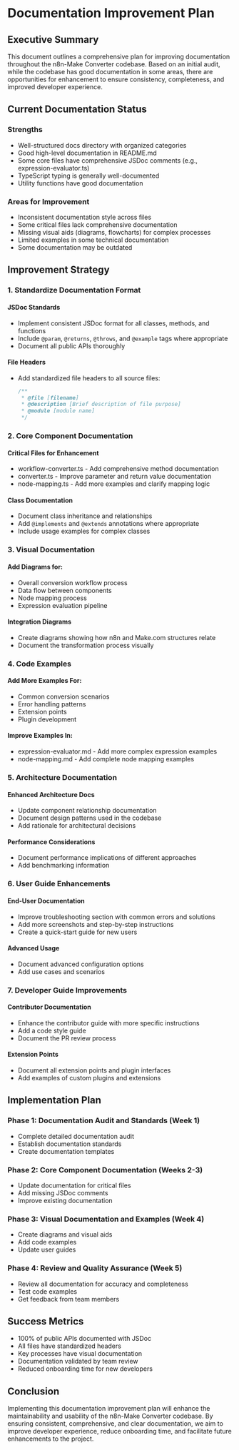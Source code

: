# Documentation Improvement Plan

## Executive Summary

This document outlines a comprehensive plan for improving documentation throughout the n8n-Make Converter codebase. Based on an initial audit, while the codebase has good documentation in some areas, there are opportunities for enhancement to ensure consistency, completeness, and improved developer experience.

## Current Documentation Status

### Strengths
- Well-structured docs directory with organized categories
- Good high-level documentation in README.md
- Some core files have comprehensive JSDoc comments (e.g., expression-evaluator.ts)
- TypeScript typing is generally well-documented
- Utility functions have good documentation

### Areas for Improvement
- Inconsistent documentation style across files
- Some critical files lack comprehensive documentation
- Missing visual aids (diagrams, flowcharts) for complex processes
- Limited examples in some technical documentation
- Some documentation may be outdated

## Improvement Strategy

### 1. Standardize Documentation Format

#### JSDoc Standards
- Implement consistent JSDoc format for all classes, methods, and functions
- Include `@param`, `@returns`, `@throws`, and `@example` tags where appropriate
- Document all public APIs thoroughly

#### File Headers
- Add standardized file headers to all source files:
  ```typescript
  /**
   * @file [filename]
   * @description [Brief description of file purpose]
   * @module [module name]
   */
  ```

### 2. Core Component Documentation

#### Critical Files for Enhancement
- workflow-converter.ts - Add comprehensive method documentation
- converter.ts - Improve parameter and return value documentation
- node-mapping.ts - Add more examples and clarify mapping logic

#### Class Documentation
- Document class inheritance and relationships
- Add `@implements` and `@extends` annotations where appropriate
- Include usage examples for complex classes

### 3. Visual Documentation

#### Add Diagrams for:
- Overall conversion workflow process
- Data flow between components
- Node mapping process
- Expression evaluation pipeline

#### Integration Diagrams
- Create diagrams showing how n8n and Make.com structures relate
- Document the transformation process visually

### 4. Code Examples

#### Add More Examples For:
- Common conversion scenarios
- Error handling patterns
- Extension points
- Plugin development

#### Improve Examples In:
- expression-evaluator.md - Add more complex expression examples
- node-mapping.md - Add complete node mapping examples

### 5. Architecture Documentation

#### Enhanced Architecture Docs
- Update component relationship documentation
- Document design patterns used in the codebase
- Add rationale for architectural decisions

#### Performance Considerations
- Document performance implications of different approaches
- Add benchmarking information

### 6. User Guide Enhancements

#### End-User Documentation
- Improve troubleshooting section with common errors and solutions
- Add more screenshots and step-by-step instructions
- Create a quick-start guide for new users

#### Advanced Usage
- Document advanced configuration options
- Add use cases and scenarios

### 7. Developer Guide Improvements

#### Contributor Documentation
- Enhance the contributor guide with more specific instructions
- Add a code style guide
- Document the PR review process

#### Extension Points
- Document all extension points and plugin interfaces
- Add examples of custom plugins and extensions

## Implementation Plan

### Phase 1: Documentation Audit and Standards (Week 1)
- Complete detailed documentation audit
- Establish documentation standards
- Create documentation templates

### Phase 2: Core Component Documentation (Weeks 2-3)
- Update documentation for critical files
- Add missing JSDoc comments
- Improve existing documentation

### Phase 3: Visual Documentation and Examples (Week 4)
- Create diagrams and visual aids
- Add code examples
- Update user guides

### Phase 4: Review and Quality Assurance (Week 5)
- Review all documentation for accuracy and completeness
- Test code examples
- Get feedback from team members

## Success Metrics

- 100% of public APIs documented with JSDoc
- All files have standardized headers
- Key processes have visual documentation
- Documentation validated by team review
- Reduced onboarding time for new developers

## Conclusion

Implementing this documentation improvement plan will enhance the maintainability and usability of the n8n-Make Converter codebase. By ensuring consistent, comprehensive, and clear documentation, we aim to improve developer experience, reduce onboarding time, and facilitate future enhancements to the project. 
